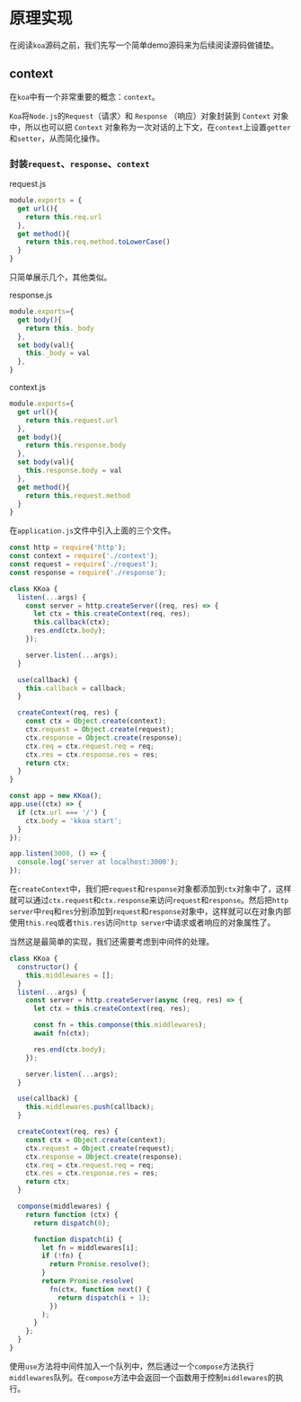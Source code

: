 # 原理实现

在阅读`koa`源码之前，我们先写一个简单demo源码来为后续阅读源码做铺垫。

## context

在`koa`中有一个非常重要的概念：`context`。

`Koa`将`Node.js`的`Request`（请求〉和 `Response` （响应）对象封装到 `Context` 对象中，所以也可以把 `Context` 对象称为一次对话的上下文，在`context`上设置`getter`和`setter`，从⽽简化操作。

### 封装`request`、`response`、`context`
request.js
```js
module.exports = {
  get url(){
    return this.req.url
  },
  get method(){
    return this.req.method.toLowerCase()
  }
}
```
只简单展示几个，其他类似。

response.js
```js
module.exports={
  get body(){
    return this._body
  },
  set body(val){
    this._body = val
  },
}
```

context.js

```js
module.exports={
  get url(){
    return this.request.url
  },
  get body(){
    return this.response.body
  },
  set body(val){
    this.response.body = val
  },
  get method(){
    return this.request.method
  }
}
```

在`application.js`文件中引入上面的三个文件。

```js
const http = require('http');
const context = require('./context');
const request = require('./request');
const response = require('./response');

class KKoa {
  listen(...args) {
    const server = http.createServer((req, res) => {
      let ctx = this.createContext(req, res);
      this.callback(ctx);
      res.end(ctx.body);
    });

    server.listen(...args);
  }

  use(callback) {
    this.callback = callback;
  }

  createContext(req, res) {
    const ctx = Object.create(context);
    ctx.request = Object.create(request);
    ctx.response = Object.create(response);
    ctx.req = ctx.request.req = req;
    ctx.res = ctx.response.res = res;
    return ctx;
  }
}

const app = new KKoa();
app.use((ctx) => {
  if (ctx.url === '/') {
    ctx.body = 'kkoa start';
  }
});

app.listen(3000, () => {
  console.log('server at localhost:3000');
});
```

在`createContext`中，我们把`request`和`response`对象都添加到`ctx`对象中了，这样就可以通过`ctx.request`和`ctx.response`来访问`request`和`response`。然后把`http server`中`req`和`res`分别添加到`request`和`response`对象中，这样就可以在对象内部使用`this.req`或者`this.res`访问`http server`中请求或者响应的对象属性了。

当然这是最简单的实现，我们还需要考虑到中间件的处理。

```js
class KKoa {
  constructor() {
    this.middlewares = [];
  }
  listen(...args) {
    const server = http.createServer(async (req, res) => {
      let ctx = this.createContext(req, res);

      const fn = this.componse(this.middlewares);
      await fn(ctx);

      res.end(ctx.body);
    });

    server.listen(...args);
  }

  use(callback) {
    this.middlewares.push(callback);
  }

  createContext(req, res) {
    const ctx = Object.create(context);
    ctx.request = Object.create(request);
    ctx.response = Object.create(response);
    ctx.req = ctx.request.req = req;
    ctx.res = ctx.response.res = res;
    return ctx;
  }

  componse(middlewares) {
    return function (ctx) {
      return dispatch(0);

      function dispatch(i) {
        let fn = middlewares[i];
        if (!fn) {
          return Promise.resolve();
        }
        return Promise.resolve(
          fn(ctx, function next() {
            return dispatch(i + 1);
          })
        );
      }
    };
  }
}
```

使用`use`方法将中间件加入一个队列中，然后通过一个`compose`方法执行`middlewares`队列。在`compose`方法中会返回一个函数用于控制`middlewares`的执行。

